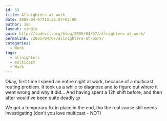 ```yaml
---
id: 59
title: Allnighters at work
date: 2005-04-07T15:22:07+02:00
author: Jan
layout: single
guid: http://sadevil.org/blog/2005/04/07/allnighters-at-work/
permalink: /2005/04/07/allnighters-at-work/
categories:
  - Work
tags:
  - allnighters
  - multicast
  - Work
---
```

Okay, first time I spend an entire night at work, because of a multicast routing problem. It took us a while to diagnose and to figure out where it went wrong and why it did... And having spent a 12h shift before, and then after would've been quite deadly ;p

We got a temporary fix in place in the end, tho the real cause still needs investigating (don't you love multicast - NOT)